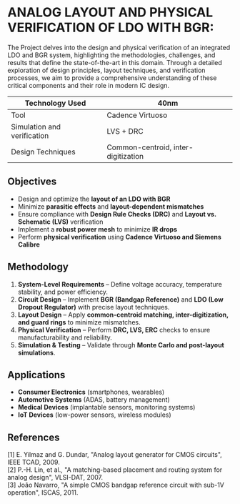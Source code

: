 # ANALOG LAYOUT AND PHYSICAL VERIFICATION OF LDO WITH BGR:
The Project delves into the design and physical verification of an integrated LDO and BGR system, highlighting the methodologies, challenges, and results that define the state-of-the-art in this domain. Through a detailed exploration of design principles, layout techniques, and verification processes, we aim to provide a comprehensive understanding of these critical components and their role in modern IC design.

| Technology Used | 40nm | 
|----------|----------|
|  Tool  | Cadence Virtuoso | 
| Simulation and verification  | LVS + DRC  |
| Design Techniques | Common-centroid, inter-digitization | 


## Objectives  
- Design and optimize the **layout of an LDO with BGR**  
- Minimize **parasitic effects** and **layout-dependent mismatches**  
- Ensure compliance with **Design Rule Checks (DRC)** and **Layout vs. Schematic (LVS)** verification  
- Implement a **robust power mesh** to minimize **IR drops**  
- Perform **physical verification** using **Cadence Virtuoso and Siemens Calibre**  

##  Methodology  
1. **System-Level Requirements** – Define voltage accuracy, temperature stability, and power efficiency.  
2. **Circuit Design** – Implement **BGR (Bandgap Reference)** and **LDO (Low Dropout Regulator)** with precise layout techniques.  
3. **Layout Design** – Apply **common-centroid matching, inter-digitization, and guard rings** to minimize mismatches.  
4. **Physical Verification** – Perform **DRC, LVS, ERC** checks to ensure manufacturability and reliability.  
5. **Simulation & Testing** – Validate through **Monte Carlo and post-layout simulations**. 

## Applications  
- **Consumer Electronics** (smartphones, wearables)  
- **Automotive Systems** (ADAS, battery management)  
- **Medical Devices** (implantable sensors, monitoring systems)  
- **IoT Devices** (low-power sensors, wireless modules)  

## References  
[1] E. Yilmaz and G. Dundar, "Analog layout generator for CMOS circuits", IEEE TCAD, 2009.  
[2] P.-H. Lin, et al., "A matching-based placement and routing system for analog design", VLSI-DAT, 2007.  
[3] João Navarro, "A simple CMOS bandgap reference circuit with sub-1V operation", ISCAS, 2011.  


